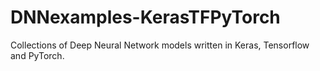 # DNNexamples-KerasTFPyTorch
Collections of Deep Neural Network models written in Keras, Tensorflow and PyTorch. 
